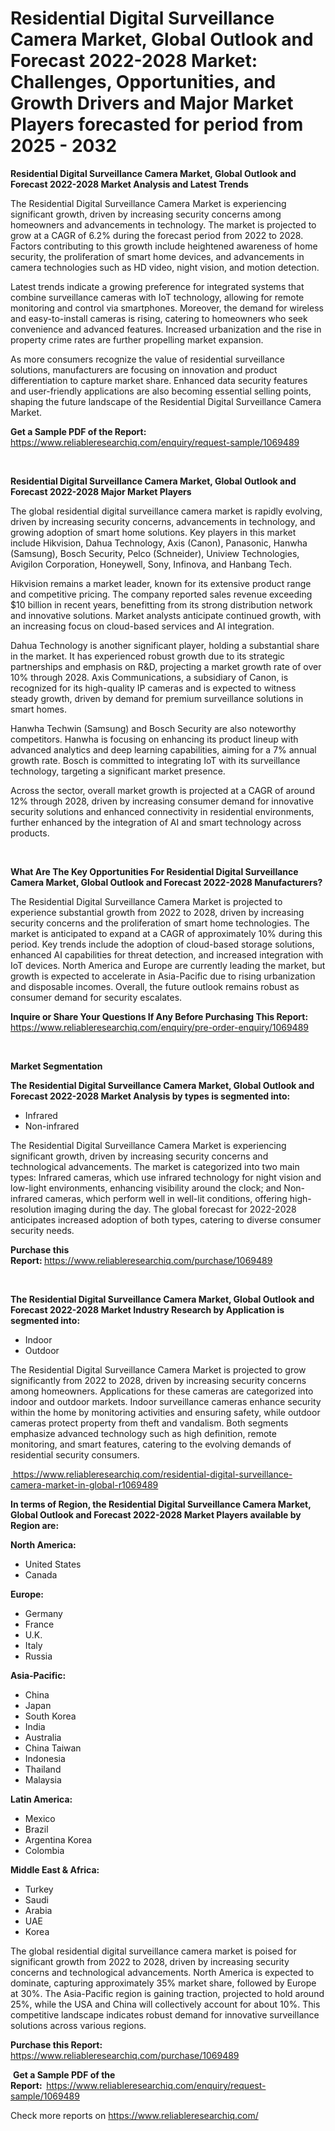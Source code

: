 <p><h1>Residential Digital Surveillance Camera Market, Global Outlook and Forecast 2022-2028 Market: Challenges, Opportunities, and Growth Drivers and Major Market Players forecasted for period from 2025 - 2032</h1></p><p><strong>Residential Digital Surveillance Camera Market, Global Outlook and Forecast 2022-2028 Market Analysis and Latest Trends</strong></p>
<p><p>The Residential Digital Surveillance Camera Market is experiencing significant growth, driven by increasing security concerns among homeowners and advancements in technology. The market is projected to grow at a CAGR of 6.2% during the forecast period from 2022 to 2028. Factors contributing to this growth include heightened awareness of home security, the proliferation of smart home devices, and advancements in camera technologies such as HD video, night vision, and motion detection.</p><p>Latest trends indicate a growing preference for integrated systems that combine surveillance cameras with IoT technology, allowing for remote monitoring and control via smartphones. Moreover, the demand for wireless and easy-to-install cameras is rising, catering to homeowners who seek convenience and advanced features. Increased urbanization and the rise in property crime rates are further propelling market expansion.</p><p>As more consumers recognize the value of residential surveillance solutions, manufacturers are focusing on innovation and product differentiation to capture market share. Enhanced data security features and user-friendly applications are also becoming essential selling points, shaping the future landscape of the Residential Digital Surveillance Camera Market.</p></p>
<p><strong>Get a Sample PDF of the Report:&nbsp;</strong> <a href="https://www.reliableresearchiq.com/enquiry/request-sample/1069489?utm_campaign=2797&utm_medium=2&utm_source=Github&utm_content=ia&utm_term=21032025&utm_id=residential-digital-surveillance-camera-market-global-outlook-and-forecast-2022-2028">https://www.reliableresearchiq.com/enquiry/request-sample/1069489</a></p>
<p>&nbsp;</p>
<p><strong>Residential Digital Surveillance Camera Market, Global Outlook and Forecast 2022-2028 Major Market Players</strong></p>
<p><p>The global residential digital surveillance camera market is rapidly evolving, driven by increasing security concerns, advancements in technology, and growing adoption of smart home solutions. Key players in this market include Hikvision, Dahua Technology, Axis (Canon), Panasonic, Hanwha (Samsung), Bosch Security, Pelco (Schneider), Uniview Technologies, Avigilon Corporation, Honeywell, Sony, Infinova, and Hanbang Tech.</p><p>Hikvision remains a market leader, known for its extensive product range and competitive pricing. The company reported sales revenue exceeding $10 billion in recent years, benefitting from its strong distribution network and innovative solutions. Market analysts anticipate continued growth, with an increasing focus on cloud-based services and AI integration.</p><p>Dahua Technology is another significant player, holding a substantial share in the market. It has experienced robust growth due to its strategic partnerships and emphasis on R&D, projecting a market growth rate of over 10% through 2028. Axis Communications, a subsidiary of Canon, is recognized for its high-quality IP cameras and is expected to witness steady growth, driven by demand for premium surveillance solutions in smart homes.</p><p>Hanwha Techwin (Samsung) and Bosch Security are also noteworthy competitors. Hanwha is focusing on enhancing its product lineup with advanced analytics and deep learning capabilities, aiming for a 7% annual growth rate. Bosch is committed to integrating IoT with its surveillance technology, targeting a significant market presence.</p><p>Across the sector, overall market growth is projected at a CAGR of around 12% through 2028, driven by increasing consumer demand for innovative security solutions and enhanced connectivity in residential environments, further enhanced by the integration of AI and smart technology across products.</p></p>
<p>&nbsp;</p>
<p><strong>What Are The Key Opportunities For Residential Digital Surveillance Camera Market, Global Outlook and Forecast 2022-2028 Manufacturers?</strong></p>
<p><p>The Residential Digital Surveillance Camera Market is projected to experience substantial growth from 2022 to 2028, driven by increasing security concerns and the proliferation of smart home technologies. The market is anticipated to expand at a CAGR of approximately 10% during this period. Key trends include the adoption of cloud-based storage solutions, enhanced AI capabilities for threat detection, and increased integration with IoT devices. North America and Europe are currently leading the market, but growth is expected to accelerate in Asia-Pacific due to rising urbanization and disposable incomes. Overall, the future outlook remains robust as consumer demand for security escalates.</p></p>
<p><strong>Inquire or Share Your Questions If Any Before Purchasing This Report:</strong> <a href="https://www.reliableresearchiq.com/enquiry/pre-order-enquiry/1069489?utm_campaign=2797&utm_medium=2&utm_source=Github&utm_content=ia&utm_term=21032025&utm_id=residential-digital-surveillance-camera-market-global-outlook-and-forecast-2022-2028">https://www.reliableresearchiq.com/enquiry/pre-order-enquiry/1069489</a></p>
<p>&nbsp;</p>
<p><strong>Market Segmentation</strong></p>
<p><strong>The Residential Digital Surveillance Camera Market, Global Outlook and Forecast 2022-2028 Market Analysis by types is segmented into:</strong></p>
<p><ul><li>Infrared</li><li>Non-infrared</li></ul></p>
<p><p>The Residential Digital Surveillance Camera Market is experiencing significant growth, driven by increasing security concerns and technological advancements. The market is categorized into two main types: Infrared cameras, which use infrared technology for night vision and low-light environments, enhancing visibility around the clock; and Non-infrared cameras, which perform well in well-lit conditions, offering high-resolution imaging during the day. The global forecast for 2022-2028 anticipates increased adoption of both types, catering to diverse consumer security needs.</p></p>
<p><strong>Purchase this Report:&nbsp;</strong><a href="https://www.reliableresearchiq.com/purchase/1069489?utm_campaign=2797&utm_medium=2&utm_source=Github&utm_content=ia&utm_term=21032025&utm_id=residential-digital-surveillance-camera-market-global-outlook-and-forecast-2022-2028">https://www.reliableresearchiq.com/purchase/1069489</a></p>
<p>&nbsp;</p>
<p><strong>The Residential Digital Surveillance Camera Market, Global Outlook and Forecast 2022-2028 Market Industry Research by Application is segmented into:</strong></p>
<p><ul><li>Indoor</li><li>Outdoor</li></ul></p>
<p><p>The Residential Digital Surveillance Camera Market is projected to grow significantly from 2022 to 2028, driven by increasing security concerns among homeowners. Applications for these cameras are categorized into indoor and outdoor markets. Indoor surveillance cameras enhance security within the home by monitoring activities and ensuring safety, while outdoor cameras protect property from theft and vandalism. Both segments emphasize advanced technology such as high definition, remote monitoring, and smart features, catering to the evolving demands of residential security consumers.</p></p>
<p><a href="https://www.reliableresearchiq.com/residential-digital-surveillance-camera-market-in-global-r1069489?utm_campaign=2797&utm_medium=2&utm_source=Github&utm_content=ia&utm_term=21032025&utm_id=residential-digital-surveillance-camera-market-global-outlook-and-forecast-2022-2028">&nbsp;https://www.reliableresearchiq.com/residential-digital-surveillance-camera-market-in-global-r1069489</a></p>
<p><strong>In terms of Region, the Residential Digital Surveillance Camera Market, Global Outlook and Forecast 2022-2028 Market Players available by Region are:</strong></p>
<p>
    <p> <strong> North America: </strong>
        <ul>
            <li>United States</li>
            <li>Canada</li>
        </ul>
        </p> 
    <p> <strong> Europe: </strong>
        <ul>
            <li>Germany</li>
            <li>France</li>
            <li>U.K.</li>
            <li>Italy</li>
            <li>Russia</li>
        </ul>
        </p> 
    <p> <strong> Asia-Pacific: </strong>
        <ul>
            <li>China</li>
            <li>Japan</li>
            <li>South Korea</li>
            <li>India</li>
            <li>Australia</li>
            <li>China Taiwan</li>
            <li>Indonesia</li>
            <li>Thailand</li>
            <li>Malaysia</li>
        </ul>
        </p> 
    <p> <strong> Latin America: </strong>
        <ul>
            <li>Mexico</li>
            <li>Brazil</li>
            <li>Argentina Korea</li>
            <li>Colombia</li>
        </ul>
        </p> 
    <p> <strong> Middle East & Africa: </strong>
        <ul>
            <li>Turkey</li>
            <li>Saudi</li>
            <li>Arabia</li>
            <li>UAE</li>
            <li>Korea</li>
        </ul>
    </p>
    </p>
<p><p>The global residential digital surveillance camera market is poised for significant growth from 2022 to 2028, driven by increasing security concerns and technological advancements. North America is expected to dominate, capturing approximately 35% market share, followed by Europe at 30%. The Asia-Pacific region is gaining traction, projected to hold around 25%, while the USA and China will collectively account for about 10%. This competitive landscape indicates robust demand for innovative surveillance solutions across various regions.</p></p>
<p><strong>Purchase this Report: </strong><a href="https://www.reliableresearchiq.com/purchase/1069489?utm_campaign=2797&utm_medium=2&utm_source=Github&utm_content=ia&utm_term=21032025&utm_id=residential-digital-surveillance-camera-market-global-outlook-and-forecast-2022-2028">https://www.reliableresearchiq.com/purchase/1069489</a></p>
<p>&nbsp;<strong>Get a Sample PDF of the Report:&nbsp;&nbsp;</strong><a href="https://www.reliableresearchiq.com/enquiry/request-sample/1069489?utm_campaign=2797&utm_medium=2&utm_source=Github&utm_content=ia&utm_term=21032025&utm_id=residential-digital-surveillance-camera-market-global-outlook-and-forecast-2022-2028">https://www.reliableresearchiq.com/enquiry/request-sample/1069489</a></p>
<p><strong></strong></p>
<p>Check more reports on <a href="https://www.reliableresearchiq.com/?utm_campaign=2797&utm_medium=2&utm_source=Github&utm_content=ia&utm_term=21032025&utm_id=residential-digital-surveillance-camera-market-global-outlook-and-forecast-2022-2028">https://www.reliableresearchiq.com/</a></p>